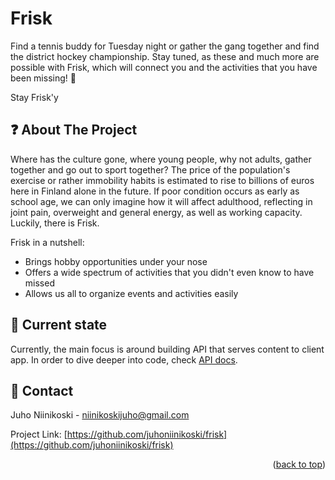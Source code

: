 <div id="top"></div>


# Frisk

Find a tennis buddy for Tuesday night or gather the gang together and find the district hockey championship. Stay tuned, as these and much more are possible with Frisk, which will connect you and the activities that you have been missing! 🤩

Stay Frisk'y

<!-- ABOUT THE PROJECT -->
## ❓ About The Project

Where has the culture gone, where young people, why not adults, gather together and go out to sport together? The price of the population's exercise or rather immobility habits is estimated to rise to billions of euros here in Finland alone in the future. If poor condition occurs as early as school age, we can only imagine how it will affect adulthood, reflecting in joint pain, overweight and general energy, as well as working capacity. Luckily, there is Frisk.

Frisk in a nutshell:

* Brings hobby opportunities under your nose
* Offers a wide spectrum of activities that you didn't even know to have missed
* Allows us all to organize events and activities easily

<!-- CURRENT STATE -->
## 🚀 Current state

Currently, the main focus is around building API that serves content to client app. In order to dive deeper into code, check [API docs](https://github.com/juhoniinikoski/frisk/tree/main/api).


<!-- CONTACT -->
## 📧 Contact

Juho Niinikoski - niinikoskijuho@gmail.com

Project Link: [https://github.com/juhoniinikoski/frisk](https://github.com/juhoniinikoski/frisk)

<p align="right">(<a href="#top">back to top</a>)</p>